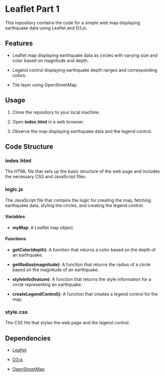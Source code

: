 Leaflet Part 1
================================

This repository contains the code for a simple web map displaying earthquake data using Leaflet and D3.js.

Features
--------

*   Leaflet map displaying earthquake data as circles with varying size and color based on magnitude and depth.
    
*   Legend control displaying earthquake depth ranges and corresponding colors.
    
*   Tile layer using OpenStreetMap.
    

Usage
-----

1.  Clone the repository to your local machine.
    
2.  Open **index.html** in a web browser.
    
3.  Observe the map displaying earthquake data and the legend control.
    

Code Structure
--------------

### index.html

The HTML file that sets up the basic structure of the web page and includes the necessary CSS and JavaScript files.

### logic.js

The JavaScript file that contains the logic for creating the map, fetching earthquake data, styling the circles, and creating the legend control.

#### Variables

*   **myMap**: A Leaflet map object.
    

#### Functions

*   **getColor(depth)**: A function that returns a color based on the depth of an earthquake.
    
*   **getRadius(magnitude)**: A function that returns the radius of a circle based on the magnitude of an earthquake.
    
*   **styleInfo(feature)**: A function that returns the style information for a circle representing an earthquake.
    
*   **createLegendControl()**: A function that creates a legend control for the map.
    

### style.css

The CSS file that styles the web page and the legend control.

Dependencies
------------

*   [Leaflet](https://leafletjs.com/)
    
*   [D3.js](https://d3js.org/)
    
*   [OpenStreetMap](https://www.openstreetmap.org/)
